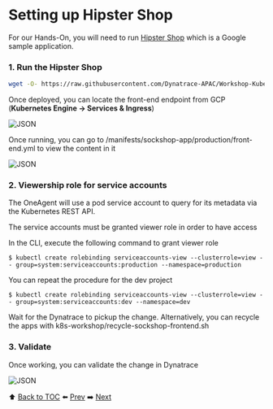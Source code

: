 # Setting up Hipster Shop

For our Hands-On, you will need to run <a href="https://github.com/GoogleCloudPlatform/microservices-demo">Hipster Shop</a> which is a Google sample application.

### 1. Run the Hipster Shop

```bash
wget -O- https://raw.githubusercontent.com/Dynatrace-APAC/Workshop-Kubernetes/master/deploy.sh | bash
```

Once deployed, you can locate the front-end endpoint from GCP (<b>Kubernetes Engine -> Services & Ingress</b>)

![JSON](https://github.com/Nodnarboen/k8s-workshop/blob/master/assets/Picture10.png)

Once running, you can go to /manifests/sockshop-app/production/front-end.yml to view the content in it

![JSON](https://github.com/Nodnarboen/k8s-workshop/blob/master/assets/Picture11.png)

### 2. Viewership role for service accounts
The OneAgent will use a pod service account to query for its metadata via the Kubernetes REST API.

The service accounts must be granted viewer role in order to have access

In the CLI, execute the following command to grant viewer role 

	$ kubectl create rolebinding serviceaccounts-view --clusterrole=view --	group=system:serviceaccounts:production --namespace=production
You can repeat the procedure for the dev project

	$ kubectl create rolebinding serviceaccounts-view --clusterrole=view --	group=system:serviceaccounts:dev --namespace=dev

Wait for the Dynatrace to pickup the change. Alternatively, you can recycle the apps with k8s-workshop/recycle-sockshop-frontend.sh

### 3. Validate

Once working, you can validate the change in Dynatrace

![JSON](https://github.com/Nodnarboen/k8s-workshop/blob/master/assets/Picture12.png)

:arrow_up: [Back to TOC](/README.md) :arrow_left: [Prev](../lab3/README.md)   :arrow_right: [Next](../lab5/README.md)  


